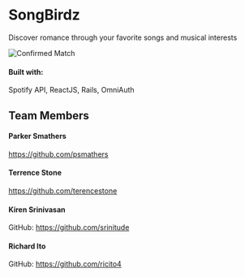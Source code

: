 # SongBirdz

Discover romance through your favorite songs and musical interests

![](/app/assets/images/8_confirmed_match.png "Confirmed Match")

#### Built with:
Spotify API, ReactJS, Rails, OmniAuth

## Team Members

#### Parker Smathers
https://github.com/psmathers

#### Terrence Stone
https://github.com/terencestone

#### Kiren Srinivasan
GitHub: https://github.com/srinitude

#### Richard Ito
GitHub: https://github.com/ricito4
